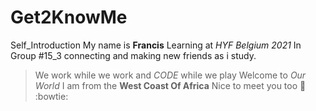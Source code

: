 # Get2KnowMe
Self_Introduction
My name is __Francis__
Learning at *HYF Belgium 2021*
In Group #15_3 connecting and making new friends as i study.
>We work while we work and _CODE_ while we play
>Welcome to *Our World*
I am from the __West Coast Of Africa__
Nice to meet you too 🙌 :bowtie:
